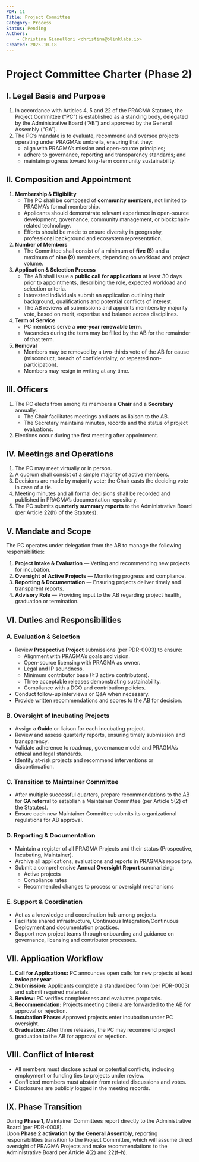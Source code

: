```yaml
---
PDR: 11
Title: Project Committee
Category: Process
Status: Pending
Authors:
    - Christina Gianelloni <christina@blinklabs.io> 
Created: 2025-10-18
---
```


# Project Committee Charter (Phase 2)

## I. Legal Basis and Purpose  
1. In accordance with Articles 4, 5 and 22 of the PRAGMA Statutes, the Project Committee (“PC”) is established as a standing body, delegated by the Administrative Board (“AB”) and approved by the General Assembly (“GA”).  
2. The PC’s mandate is to evaluate, recommend and oversee projects operating under PRAGMA’s umbrella, ensuring that they:  
   - align with PRAGMA’s mission and open-source principles;  
   - adhere to governance, reporting and transparency standards; and  
   - maintain progress toward long-term community sustainability.

## II. Composition and Appointment  
1. **Membership & Eligibility**  
   - The PC shall be composed of **community members**, not limited to PRAGMA’s formal membership.  
   - Applicants should demonstrate relevant experience in open-source development, governance, community management, or blockchain-related technology.  
   - Efforts should be made to ensure diversity in geography, professional background and ecosystem representation.  
2. **Number of Members**  
   - The Committee shall consist of a minimum of **five (5)** and a maximum of **nine (9)** members, depending on workload and project volume.  
3. **Application & Selection Process**  
   - The AB shall issue a **public call for applications** at least 30 days prior to appointments, describing the role, expected workload and selection criteria.  
   - Interested individuals submit an application outlining their background, qualifications and potential conflicts of interest.  
   - The AB reviews all submissions and appoints members by majority vote, based on merit, expertise and balance across disciplines.  
4. **Term of Service**  
   - PC members serve a **one-year renewable term**.  
   - Vacancies during the term may be filled by the AB for the remainder of that term.  
5. **Removal**  
   - Members may be removed by a two-thirds vote of the AB for cause (misconduct, breach of confidentiality, or repeated non-participation).  
   - Members may resign in writing at any time.

## III. Officers  
1. The PC elects from among its members a **Chair** and a **Secretary** annually.  
   - The Chair facilitates meetings and acts as liaison to the AB.  
   - The Secretary maintains minutes, records and the status of project evaluations.  
2. Elections occur during the first meeting after appointment.

## IV. Meetings and Operations  
1. The PC may meet virtually or in person.  
2. A quorum shall consist of a simple majority of active members.  
3. Decisions are made by majority vote; the Chair casts the deciding vote in case of a tie.  
4. Meeting minutes and all formal decisions shall be recorded and published in PRAGMA’s documentation repository.  
5. The PC submits **quarterly summary reports** to the Administrative Board (per Article 22(h) of the Statutes).

## V. Mandate and Scope  
The PC operates under delegation from the AB to manage the following responsibilities:  
1. **Project Intake & Evaluation** — Vetting and recommending new projects for incubation.  
2. **Oversight of Active Projects** — Monitoring progress and compliance.  
3. **Reporting & Documentation** — Ensuring projects deliver timely and transparent reports.  
4. **Advisory Role** — Providing input to the AB regarding project health, graduation or termination.

## VI. Duties and Responsibilities  

### A. Evaluation & Selection  
- Review **Prospective Project** submissions (per PDR-0003) to ensure:  
  - Alignment with PRAGMA’s goals and vision.  
  - Open-source licensing with PRAGMA as owner.  
  - Legal and IP soundness.  
  - Minimum contributor base (≥3 active contributors).  
  - Three acceptable releases demonstrating sustainability.  
  - Compliance with a DCO and contribution policies.  
- Conduct follow-up interviews or Q&A when necessary.  
- Provide written recommendations and scores to the AB for decision.

### B. Oversight of Incubating Projects  
- Assign a **Guide** or liaison for each incubating project.  
- Review and assess quarterly reports, ensuring timely submission and transparency.  
- Validate adherence to roadmap, governance model and PRAGMA’s ethical and legal standards.  
- Identify at-risk projects and recommend interventions or discontinuation.

### C. Transition to Maintainer Committee  
- After multiple successful quarters, prepare recommendations to the AB for **GA referral** to establish a Maintainer Committee (per Article 5(2) of the Statutes).  
- Ensure each new Maintainer Committee submits its organizational regulations for AB approval.

### D. Reporting & Documentation  
- Maintain a register of all PRAGMA Projects and their status (Prospective, Incubating, Maintainer).  
- Archive all applications, evaluations and reports in PRAGMA’s repository.  
- Submit a comprehensive **Annual Oversight Report** summarizing:  
  - Active projects  
  - Compliance rates  
  - Recommended changes to process or oversight mechanisms

### E. Support & Coordination  
- Act as a knowledge and coordination hub among projects.  
- Facilitate shared infrastructure, Continuous Integration/Continuous Deployment and documentation practices.  
- Support new project teams through onboarding and guidance on governance, licensing and contributor processes.

## VII. Application Workflow  
1. **Call for Applications:** PC announces open calls for new projects at least **twice per year**.  
2. **Submission:** Applicants complete a standardized form (per PDR-0003) and submit required materials.  
3. **Review:** PC verifies completeness and evaluates proposals.  
4. **Recommendation:** Projects meeting criteria are forwarded to the AB for approval or rejection.  
5. **Incubation Phase:** Approved projects enter incubation under PC oversight.  
6. **Graduation:** After three releases, the PC may recommend project graduation to the AB for approval or rejection.

## VIII. Conflict of Interest  
- All members must disclose actual or potential conflicts, including employment or funding ties to projects under review.  
- Conflicted members must abstain from related discussions and votes.  
- Disclosures are publicly logged in the meeting records.

## IX. Phase Transition  
During **Phase 1**, Maintainer Committees report directly to the Administrative Board (per PDR-0008).  
Upon **Phase 2 activation by the General Assembly**, reporting responsibilities transition to the Project Committee, which will assume direct oversight of PRAGMA Projects and make recommendations to the Administrative Board per Article 4(2) and 22(f–h).
